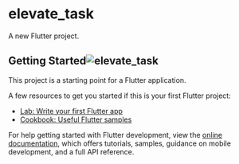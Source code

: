 # elevate_task

A new Flutter project.

## Getting Started![elevate_task](https://github.com/user-attachments/assets/c36734a3-b7b1-47a7-aedc-72d100f22f9b)



This project is a starting point for a Flutter application.

A few resources to get you started if this is your first Flutter project:

- [Lab: Write your first Flutter app](https://docs.flutter.dev/get-started/codelab)
- [Cookbook: Useful Flutter samples](https://docs.flutter.dev/cookbook)

For help getting started with Flutter development, view the
[online documentation](https://docs.flutter.dev/), which offers tutorials,
samples, guidance on mobile development, and a full API reference.
